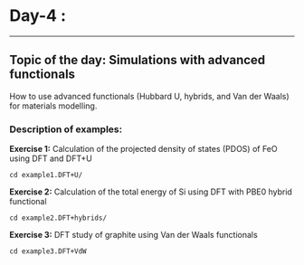 # Day-4 :
---------

## Topic of the day: Simulations with advanced functionals

How to use advanced functionals (Hubbard U, hybrids, and Van der Waals)
for materials modelling.


### Description of examples:

**Exercise 1:** Calculation of the projected density of states (PDOS)
of FeO using DFT and DFT+U

    cd example1.DFT+U/

**Exercise 2:** Calculation of the total energy of Si using DFT with
PBE0 hybrid functional

    cd example2.DFT+hybrids/

**Exercise 3:** DFT study of graphite using Van der Waals functionals

    cd example3.DFT+VdW
